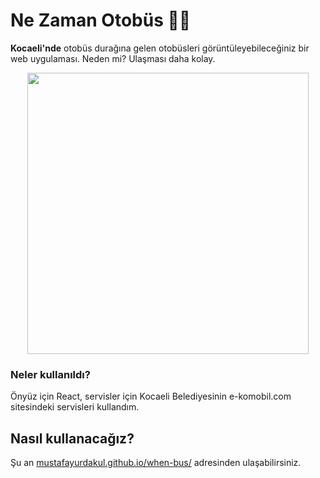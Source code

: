 # Ne Zaman Otobüs 🚌⏰

**Kocaeli'nde** otobüs durağına gelen otobüsleri görüntüleyebileceğiniz bir web uygulaması. Neden mi? Ulaşması daha kolay.

<p align="center">
  <img src="https://i.hizliresim.com/tnsrmhv.png" width=450>
</p>

### Neler kullanıldı?

Önyüz için React, servisler için Kocaeli Belediyesinin e-komobil.com sitesindeki servisleri kullandım.

## Nasıl kullanacağız?

Şu an [mustafayurdakul.github.io/when-bus/](https://mustafayurdakul.github.io/when-bus/) adresinden ulaşabilirsiniz.
